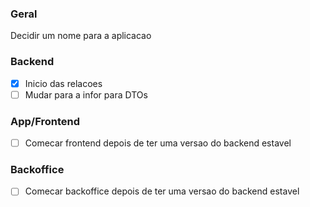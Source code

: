 ### Geral
Decidir um nome para a aplicacao

### Backend
- [x] Inicio das relacoes
- [ ] Mudar para a infor para DTOs

### App/Frontend
- [ ] Comecar frontend depois de ter uma versao do backend estavel

### Backoffice
- [ ] Comecar backoffice depois de ter uma versao do backend estavel